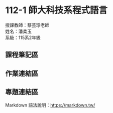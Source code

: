 # 112-1 師大科技系程式語言

授課教師：蔡芸琤老師  
姓名：潘柔玉  
系級：115系2年級  

## 課程筆記區

## 作業連結區

## 專題連結區
Markdown 語法說明：https://markdown.tw/  
